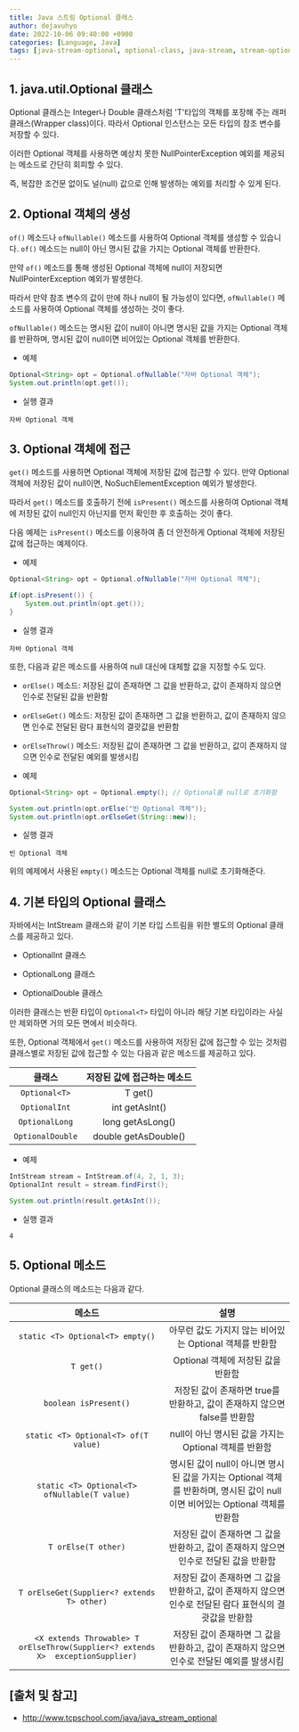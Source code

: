 ```yaml
---
title: Java 스트림 Optional 클래스
author: dejavuhyo
date: 2022-10-06 09:40:00 +0900
categories: [Language, Java]
tags: [java-stream-optional, optional-class, java-stream, stream-optional-class, stream, 자바-스트림-optional, 스트림-optional-클래스, optional-클래스, 자바-스트림, 스트림]
---
```


## 1. java.util.Optional<T> 클래스
Optional<T> 클래스는 Integer나 Double 클래스처럼 'T'타입의 객체를 포장해 주는 래퍼 클래스(Wrapper class)이다. 따라서 Optional 인스턴스는 모든 타입의 참조 변수를 저장할 수 있다.

이러한 Optional 객체를 사용하면 예상치 못한 NullPointerException 예외를 제공되는 메소드로 간단히 회피할 수 있다.

즉, 복잡한 조건문 없이도 널(null) 값으로 인해 발생하는 예외를 처리할 수 있게 된다.

## 2. Optional 객체의 생성
`of()` 메소드나 `ofNullable()` 메소드를 사용하여 Optional 객체를 생성할 수 있습니다. `of()` 메소드는 null이 아닌 명시된 값을 가지는 Optional 객체를 반환한다.

만약 `of()` 메소드를 통해 생성된 Optional 객체에 null이 저장되면 NullPointerException 예외가 발생한다.

따라서 만약 참조 변수의 값이 만에 하나 null이 될 가능성이 있다면, `ofNullable()` 메소드를 사용하여 Optional 객체를 생성하는 것이 좋다.

`ofNullable()` 메소드는 명시된 값이 null이 아니면 명시된 값을 가지는 Optional 객체를 반환하며, 명시된 값이 null이면 비어있는 Optional 객체를 반환한다.

* 예제

```java
Optional<String> opt = Optional.ofNullable("자바 Optional 객체");
System.out.println(opt.get());
```

* 실행 결과

```text
자바 Optional 객체
```

## 3. Optional 객체에 접근
`get()` 메소드를 사용하면 Optional 객체에 저장된 값에 접근할 수 있다. 만약 Optional 객체에 저장된 값이 null이면, NoSuchElementException 예외가 발생한다.

따라서 `get()` 메소드를 호출하기 전에 `isPresent()` 메소드를 사용하여 Optional 객체에 저장된 값이 null인지 아닌지를 먼저 확인한 후 호출하는 것이 좋다.

다음 예제는 `isPresent()` 메소드를 이용하여 좀 더 안전하게 Optional 객체에 저장된 값에 접근하는 예제이다.

* 예제

```java
Optional<String> opt = Optional.ofNullable("자바 Optional 객체");

if(opt.isPresent()) {
    System.out.println(opt.get());
}
```

* 실행 결과

```text
자바 Optional 객체
```

또한, 다음과 같은 메소드를 사용하여 null 대신에 대체할 값을 지정할 수도 있다.

* `orElse()` 메소드: 저장된 값이 존재하면 그 값을 반환하고, 값이 존재하지 않으면 인수로 전달된 값을 반환함

* `orElseGet()` 메소드: 저장된 값이 존재하면 그 값을 반환하고, 값이 존재하지 않으면 인수로 전달된 람다 표현식의 결괏값을 반환함

* `orElseThrow()` 메소드: 저장된 값이 존재하면 그 값을 반환하고, 값이 존재하지 않으면 인수로 전달된 예외를 발생시킴

* 예제

```java
Optional<String> opt = Optional.empty(); // Optional를 null로 초기화함

System.out.println(opt.orElse("빈 Optional 객체"));
System.out.println(opt.orElseGet(String::new));
```

* 실행 결과

```text
빈 Optional 객체
```

위의 예제에서 사용된 `empty()` 메소드는 Optional 객체를 null로 초기화해준다.

## 4. 기본 타입의 Optional 클래스
자바에서는 IntStream 클래스와 같이 기본 타입 스트림을 위한 별도의 Optional 클래스를 제공하고 있다.

* OptionalInt 클래스

* OptionalLong 클래스

* OptionalDouble 클래스

이러한 클래스는 반환 타입이 `Optional<T>` 타입이 아니라 해당 기본 타입이라는 사실만 제외하면 거의 모든 면에서 비슷하다.

또한, Optional 객체에서 `get()` 메소드를 사용하여 저장된 값에 접근할 수 있는 것처럼 클래스별로 저장된 값에 접근할 수 있는 다음과 같은 메소드를 제공하고 있다.

| 클래스 | 저장된 값에 접근하는 메소드 |
|:-----:|:-----:|
| `Optional<T>` | T get() |
| `OptionalInt` | int getAsInt() |
| `OptionalLong` | long getAsLong() |
| `OptionalDouble` | double getAsDouble() |

* 예제

```java
IntStream stream = IntStream.of(4, 2, 1, 3);
OptionalInt result = stream.findFirst();

System.out.println(result.getAsInt());
```

* 실행 결과

```text
4
```

## 5. Optional 메소드
Optional 클래스의 메소드는 다음과 같다.

| 메소드 | 설명 |
|:-----:|:-----:|
| `static <T> Optional<T> empty()` | 아무런 값도 가지지 않는 비어있는 Optional 객체를 반환함 |
| `T get()` | Optional 객체에 저장된 값을 반환함 |
| `boolean isPresent()` | 저장된 값이 존재하면 true를 반환하고, 값이 존재하지 않으면 false를 반환함 |
| `static <T> Optional<T> of(T value)` | null이 아닌 명시된 값을 가지는 Optional 객체를 반환함 |
| `static <T> Optional<T> ofNullable(T value)` | 명시된 값이 null이 아니면 명시된 값을 가지는 Optional 객체를 반환하며, 명시된 값이 null이면 비어있는 Optional 객체를 반환함 |
| `T orElse(T other)` | 저장된 값이 존재하면 그 값을 반환하고, 값이 존재하지 않으면 인수로 전달된 값을 반환함 |
| `T orElseGet(Supplier<? extends T> other)` | 저장된 값이 존재하면 그 값을 반환하고, 값이 존재하지 않으면 인수로 전달된 람다 표현식의 결괏값을 반환함 |
| `<X extends Throwable> T orElseThrow(Supplier<? extends X>  exceptionSupplier)` | 저장된 값이 존재하면 그 값을 반환하고, 값이 존재하지 않으면 인수로 전달된 예외를 발생시킴 |

## [출처 및 참고]
* <http://www.tcpschool.com/java/java_stream_optional>
